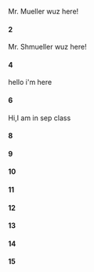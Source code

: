 Mr. Mueller wuz here!
#### 2
 Mr. Shmueller wuz here!
#### 4
hello i'm here
#### 6
Hi,I am in sep class
#### 8
#### 9
#### 10
#### 11
#### 12
#### 13
#### 14
#### 15